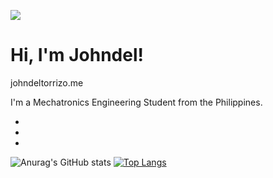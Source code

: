 ![](https://johndeltorrizo.github.io/Johndel-Torrizo/)
# Hi, I'm Johndel!

johndeltorrizo.me

I'm a Mechatronics Engineering Student from the Philippines.

-
-
-


![Anurag's GitHub stats](https://github-readme-stats.vercel.app/api?username=JohndelTorrizo&theme=github_dark&show_icons=true)
[![Top Langs](https://github-readme-stats.vercel.app/api/top-langs/?username=JohndelTorrizo&theme=github_dark&layout=compact)](https://github.com/anuraghazra/github-readme-stats)


